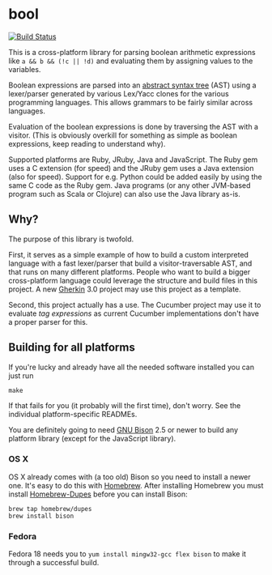 # bool

[![Build Status](https://travis-ci.org/cucumber/bool.png)](https://travis-ci.org/cucumber/bool)

This is a cross-platform library for parsing boolean arithmetic expressions like `a && b && (!c || !d)` and evaluating them by assigning values to the variables.

Boolean expressions are parsed into an [abstract syntax tree](http://en.wikipedia.org/wiki/Abstract_syntax_tree) (AST) using a 
lexer/parser generated by various Lex/Yacc clones for the various programming languages. This allows grammars to be fairly similar 
across languages.

Evaluation of the boolean expressions is done by traversing the AST with a visitor. (This is obviously overkill for something as 
simple as boolean expressions, keep reading to understand why).

Supported platforms are Ruby, JRuby, Java and JavaScript. The Ruby gem uses a C extension (for speed) and the JRuby gem uses a Java 
extension (also for speed). Support for e.g. Python could be added easily by using the same C code as the Ruby gem. Java programs (or 
any other JVM-based program such as Scala or Clojure) can also use the Java library as-is.

## Why?

The purpose of this library is twofold.

First, it serves as a simple example of how to build a custom interpreted language with a fast lexer/parser that build a 
visitor-traversable AST, and that runs on many different platforms. People who want to build a bigger cross-platform language could 
leverage the structure and build files in this project. A new [Gherkin](https://github.com/cucumber/gherkin) 3.0 project may use this 
project as a template.

Second, this project actually has a use. The Cucumber project may use it to evaluate _tag expressions_ as current Cucumber 
implementations don't have a proper parser for this.

## Building for all platforms

If you're lucky and already have all the needed software installed you can just run

```
make
```

If that fails for you (it probably will the first time), don't worry. See the individual platform-specific READMEs.

You are definitely going to need [GNU Bison](http://www.gnu.org/software/bison/) 2.5 or newer to build any platform library (except for the JavaScript library).

### OS X

OS X already comes with (a too old) Bison so you need to install a newer one. It's easy to do this with [Homebrew](http://mxcl.github.com/homebrew/). After installing Homebrew you must install [Homebrew-Dupes](https://github.com/Homebrew/homebrew-dupes) before you can install Bison:

```
brew tap homebrew/dupes
brew install bison
```

### Fedora

Fedora 18 needs you to `yum install mingw32-gcc flex bison` to make it through a successful build.
